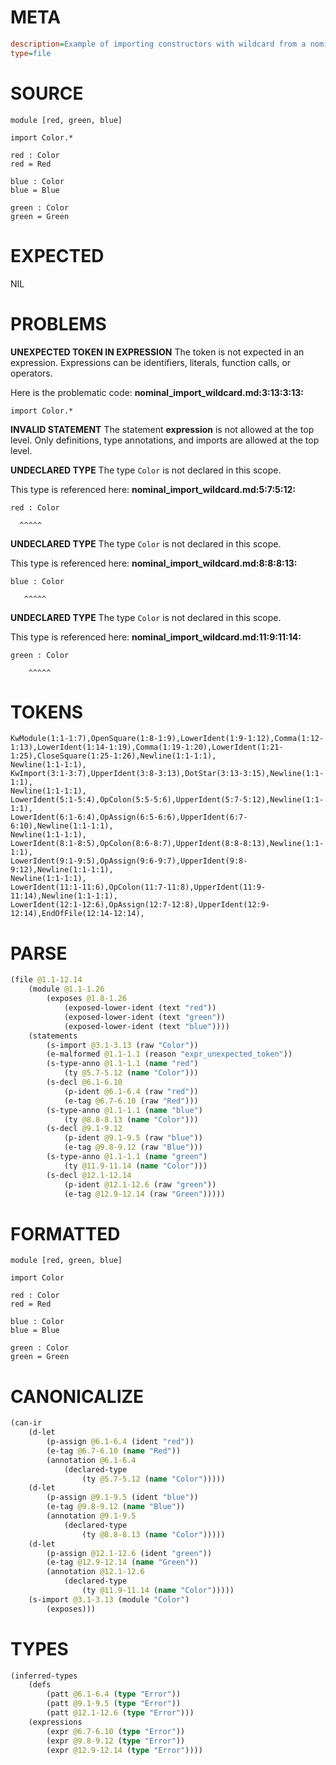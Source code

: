 # META
~~~ini
description=Example of importing constructors with wildcard from a nominal tag union
type=file
~~~
# SOURCE
~~~roc
module [red, green, blue]

import Color.*

red : Color
red = Red

blue : Color
blue = Blue

green : Color
green = Green
~~~
# EXPECTED
NIL
# PROBLEMS
**UNEXPECTED TOKEN IN EXPRESSION**
The token  is not expected in an expression.
Expressions can be identifiers, literals, function calls, or operators.

Here is the problematic code:
**nominal_import_wildcard.md:3:13:3:13:**
```roc
import Color.*
```
            


**INVALID STATEMENT**
The statement **expression** is not allowed at the top level.
Only definitions, type annotations, and imports are allowed at the top level.

**UNDECLARED TYPE**
The type ``Color`` is not declared in this scope.

This type is referenced here:
**nominal_import_wildcard.md:5:7:5:12:**
```roc
red : Color
```
      ^^^^^


**UNDECLARED TYPE**
The type ``Color`` is not declared in this scope.

This type is referenced here:
**nominal_import_wildcard.md:8:8:8:13:**
```roc
blue : Color
```
       ^^^^^


**UNDECLARED TYPE**
The type ``Color`` is not declared in this scope.

This type is referenced here:
**nominal_import_wildcard.md:11:9:11:14:**
```roc
green : Color
```
        ^^^^^


# TOKENS
~~~zig
KwModule(1:1-1:7),OpenSquare(1:8-1:9),LowerIdent(1:9-1:12),Comma(1:12-1:13),LowerIdent(1:14-1:19),Comma(1:19-1:20),LowerIdent(1:21-1:25),CloseSquare(1:25-1:26),Newline(1:1-1:1),
Newline(1:1-1:1),
KwImport(3:1-3:7),UpperIdent(3:8-3:13),DotStar(3:13-3:15),Newline(1:1-1:1),
Newline(1:1-1:1),
LowerIdent(5:1-5:4),OpColon(5:5-5:6),UpperIdent(5:7-5:12),Newline(1:1-1:1),
LowerIdent(6:1-6:4),OpAssign(6:5-6:6),UpperIdent(6:7-6:10),Newline(1:1-1:1),
Newline(1:1-1:1),
LowerIdent(8:1-8:5),OpColon(8:6-8:7),UpperIdent(8:8-8:13),Newline(1:1-1:1),
LowerIdent(9:1-9:5),OpAssign(9:6-9:7),UpperIdent(9:8-9:12),Newline(1:1-1:1),
Newline(1:1-1:1),
LowerIdent(11:1-11:6),OpColon(11:7-11:8),UpperIdent(11:9-11:14),Newline(1:1-1:1),
LowerIdent(12:1-12:6),OpAssign(12:7-12:8),UpperIdent(12:9-12:14),EndOfFile(12:14-12:14),
~~~
# PARSE
~~~clojure
(file @1.1-12.14
	(module @1.1-1.26
		(exposes @1.8-1.26
			(exposed-lower-ident (text "red"))
			(exposed-lower-ident (text "green"))
			(exposed-lower-ident (text "blue"))))
	(statements
		(s-import @3.1-3.13 (raw "Color"))
		(e-malformed @1.1-1.1 (reason "expr_unexpected_token"))
		(s-type-anno @1.1-1.1 (name "red")
			(ty @5.7-5.12 (name "Color")))
		(s-decl @6.1-6.10
			(p-ident @6.1-6.4 (raw "red"))
			(e-tag @6.7-6.10 (raw "Red")))
		(s-type-anno @1.1-1.1 (name "blue")
			(ty @8.8-8.13 (name "Color")))
		(s-decl @9.1-9.12
			(p-ident @9.1-9.5 (raw "blue"))
			(e-tag @9.8-9.12 (raw "Blue")))
		(s-type-anno @1.1-1.1 (name "green")
			(ty @11.9-11.14 (name "Color")))
		(s-decl @12.1-12.14
			(p-ident @12.1-12.6 (raw "green"))
			(e-tag @12.9-12.14 (raw "Green")))))
~~~
# FORMATTED
~~~roc
module [red, green, blue]

import Color

red : Color
red = Red

blue : Color
blue = Blue

green : Color
green = Green
~~~
# CANONICALIZE
~~~clojure
(can-ir
	(d-let
		(p-assign @6.1-6.4 (ident "red"))
		(e-tag @6.7-6.10 (name "Red"))
		(annotation @6.1-6.4
			(declared-type
				(ty @5.7-5.12 (name "Color")))))
	(d-let
		(p-assign @9.1-9.5 (ident "blue"))
		(e-tag @9.8-9.12 (name "Blue"))
		(annotation @9.1-9.5
			(declared-type
				(ty @8.8-8.13 (name "Color")))))
	(d-let
		(p-assign @12.1-12.6 (ident "green"))
		(e-tag @12.9-12.14 (name "Green"))
		(annotation @12.1-12.6
			(declared-type
				(ty @11.9-11.14 (name "Color")))))
	(s-import @3.1-3.13 (module "Color")
		(exposes)))
~~~
# TYPES
~~~clojure
(inferred-types
	(defs
		(patt @6.1-6.4 (type "Error"))
		(patt @9.1-9.5 (type "Error"))
		(patt @12.1-12.6 (type "Error")))
	(expressions
		(expr @6.7-6.10 (type "Error"))
		(expr @9.8-9.12 (type "Error"))
		(expr @12.9-12.14 (type "Error"))))
~~~
